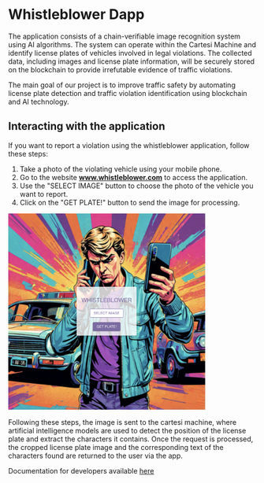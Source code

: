 # Whistleblower Dapp

The application consists of a chain-verifiable image recognition system using AI algorithms. The system can operate within the Cartesi Machine and identify license plates of vehicles involved in legal violations. The collected data, including images and license plate information, will be securely stored on the blockchain to provide irrefutable evidence of traffic violations.

The main goal of our project is to improve traffic safety by automating license plate detection and traffic violation identification using blockchain and AI technology.

## Interacting with the application

If you want to report a violation using the whistleblower application, follow these steps:

1. Take a photo of the violating vehicle using your mobile phone.
2. Go to the website **www.whistleblower.com** to access the application.
3. Use the "SELECT IMAGE" button to choose the photo of the vehicle you want to report.
4. Click on the "GET PLATE!" button to send the image for processing.

<img src="./docs/assets/images/app.png" alt="image" width="400" />

Following these steps, the image is sent to the cartesi machine, where artificial intelligence models are used to detect the position of the license plate and extract the characters it contains.
Once the request is processed, the cropped license plate image and the corresponding text of the characters found are returned to the user via the app.

Documentation for developers available [here](./docs/README.md)
